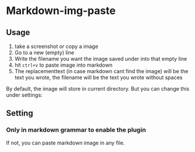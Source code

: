 # Markdown-img-paste

## Usage

1. take a screenshot or copy a image
2. Go to a new (empty) line
2. Write the filename you want the image saved under into that empty line
3. hit `ctrl+v` to paste image into markdown
1. The replacementtext (in case markdown cant find the image) will be the text you wrote, the filename will be the text you wrote without spaces

By default, the image will store in current directory. But you can change this under settings:

## Setting

### Only in markdown grammar to enable the plugin

If not, you can paste markdown image in any file.
